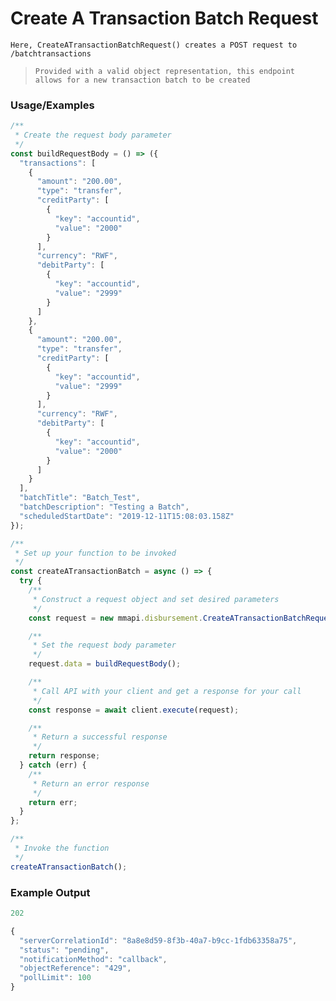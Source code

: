 # Create A Transaction Batch Request

`Here, CreateATransactionBatchRequest() creates a POST request to /batchtransactions`

> `Provided with a valid object representation, this endpoint allows for a new transaction batch to be created`

### Usage/Examples
```javascript
/**
 * Create the request body parameter
 */
const buildRequestBody = () => ({
  "transactions": [
    {
      "amount": "200.00",
      "type": "transfer",
      "creditParty": [
        {
          "key": "accountid",
          "value": "2000"
        }
      ],
      "currency": "RWF",
      "debitParty": [
        {
          "key": "accountid",
          "value": "2999"
        }
      ]
    },
    {
      "amount": "200.00",
      "type": "transfer",
      "creditParty": [
        {
          "key": "accountid",
          "value": "2999"
        }
      ],
      "currency": "RWF",
      "debitParty": [
        {
          "key": "accountid",
          "value": "2000"
        }
      ]
    }
  ],
  "batchTitle": "Batch_Test",
  "batchDescription": "Testing a Batch",
  "scheduledStartDate": "2019-12-11T15:08:03.158Z"
});

/**
 * Set up your function to be invoked
 */
const createATransactionBatch = async () => {
  try {
    /**
     * Construct a request object and set desired parameters
     */
    const request = new mmapi.disbursement.CreateATransactionBatchRequest();

    /**
     * Set the request body parameter
     */
    request.data = buildRequestBody();

    /**
     * Call API with your client and get a response for your call
     */
    const response = await client.execute(request);

    /**
     * Return a successful response
     */
    return response;
  } catch (err) {
    /**
     * Return an error response
     */
    return err;
  }
};

/**
 * Invoke the function
 */
createATransactionBatch();
```

### Example Output
```javascript
202

{
  "serverCorrelationId": "8a8e8d59-8f3b-40a7-b9cc-1fdb63358a75",
  "status": "pending",
  "notificationMethod": "callback",
  "objectReference": "429",
  "pollLimit": 100
}
```
